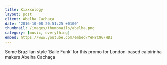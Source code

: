 ```yaml
---
title: Kixxxology
layout: post
client: Abelha Cachaça
date: '2016-10-08 20:51:25 +0100'
thumbnail: /images/thumbnails/abelha.png
category: [music, everything]
embed: https://www.youtube.com/embed/YeHYC9GFHDI
---
```


Some Brazilian style ‘Baile Funk’ for this promo for London-based caipirinha makers Abelha Cachaça
